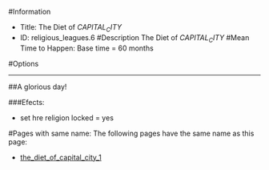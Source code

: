 #Information
 - Title: The Diet of $CAPITAL_CITY$
 - ID: religious_leagues.6
#Description
The Diet of $CAPITAL_CITY$
#Mean Time to Happen:
Base time = 60 months

#Options

___
##A glorious day!

###Efects:<ul><li>set hre religion locked = yes</li></ul>


#Pages with same name:
The following pages have the same name as this page:
 - [the_diet_of_capital_city_1](the_diet_of_capital_city_1.md)

